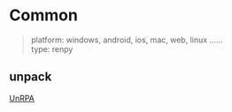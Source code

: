 # Common
> platform: windows, android, ios, mac, web, linux ......  
> type: renpy

## unpack
[UnRPA](https://github.com/XepherTim/UnRPA)  
